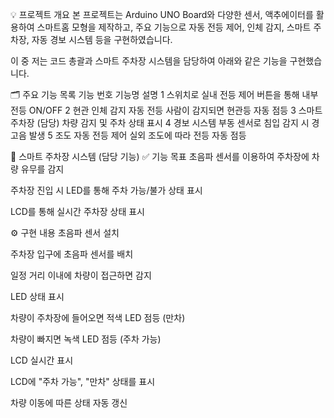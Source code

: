 💡 프로젝트 개요
본 프로젝트는 Arduino UNO Board와 다양한 센서, 액추에이터를 활용하여 스마트홈 모형을 제작하고,
주요 기능으로 자동 전등 제어, 인체 감지, 스마트 주차장, 자동 경보 시스템 등을 구현하였습니다.

이 중 저는 코드 총괄과 스마트 주차장 시스템을 담당하여 아래와 같은 기능을 구현했습니다.

🗂 주요 기능 목록
기능 번호	기능명	설명
1	스위치로 실내 전등 제어	버튼을 통해 내부 전등 ON/OFF
2	현관 인체 감지 자동 전등	사람이 감지되면 현관등 자동 점등
3	스마트 주차장 (담당)	차량 감지 및 주차 상태 표시
4	경보 시스템	부동 센서로 침입 감지 시 경고음 발생
5	조도 자동 전등 제어	실외 조도에 따라 전등 자동 점등

🚗 스마트 주차장 시스템 (담당 기능)
✅ 기능 목표
초음파 센서를 이용하여 주차장에 차량 유무를 감지

주차장 진입 시 LED를 통해 주차 가능/불가 상태 표시

LCD를 통해 실시간 주차장 상태 표시

⚙️ 구현 내용
초음파 센서 설치

주차장 입구에 초음파 센서를 배치

일정 거리 이내에 차량이 접근하면 감지

LED 상태 표시

차량이 주차장에 들어오면 적색 LED 점등 (만차)

차량이 빠지면 녹색 LED 점등 (주차 가능)

LCD 실시간 표시

LCD에 "주차 가능", "만차" 상태를 표시

차량 이동에 따른 상태 자동 갱신
